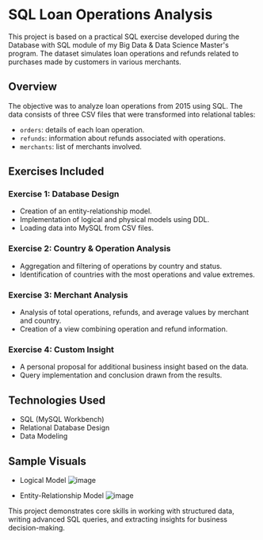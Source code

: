 # SQL Loan Operations Analysis

This project is based on a practical SQL exercise developed during the Database with SQL module of my Big Data & Data Science Master's program. The dataset simulates loan operations and refunds related to purchases made by customers in various merchants.

## Overview

The objective was to analyze loan operations from 2015 using SQL. The data consists of three CSV files that were transformed into relational tables:

- `orders`: details of each loan operation.
- `refunds`: information about refunds associated with operations.
- `merchants`: list of merchants involved.

## Exercises Included

### Exercise 1: Database Design  
- Creation of an entity-relationship model.  
- Implementation of logical and physical models using DDL.  
- Loading data into MySQL from CSV files.  

### Exercise 2: Country & Operation Analysis  
- Aggregation and filtering of operations by country and status.  
- Identification of countries with the most operations and value extremes.  

### Exercise 3: Merchant Analysis  
- Analysis of total operations, refunds, and average values by merchant and country.  
- Creation of a view combining operation and refund information.  

### Exercise 4: Custom Insight  
- A personal proposal for additional business insight based on the data.  
- Query implementation and conclusion drawn from the results.

## Technologies Used

- SQL (MySQL Workbench)
- Relational Database Design
- Data Modeling

## Sample Visuals

- Logical Model
![image](https://github.com/user-attachments/assets/103c267a-4a90-4595-8380-171a1d2bea94)

- Entity-Relationship Model
![image](https://github.com/user-attachments/assets/3dc4e630-160c-43aa-9765-e92e4009187b)


This project demonstrates core skills in working with structured data, writing advanced SQL queries, and extracting insights for business decision-making.
